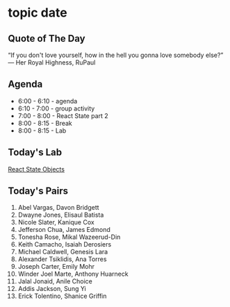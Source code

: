 # **topic** **date**

## Quote of The Day
“If you don't love yourself, how in the hell you gonna love somebody else?”
― Her Royal Highness, RuPaul

## Agenda
* 6:00 - 6:10 - agenda
* 6:10 - 7:00 - group activity
* 7:00 - 8:00 - React State part 2
* 8:00 - 8:15 - Break
* 8:00 - 8:15 - Lab


## Today's Lab
[React State Objects](https://github.com/10-2-pursuit/unit-react/tree/main/react-state-objects)


## Today's Pairs
1. Abel Vargas, Davon Bridgett
2. Dwayne Jones, Elisaul Batista
3. Nicole Slater, Kanique Cox
4. Jefferson Chua, James Edmond
5. Tonesha Rose, Mikal Wazeerud-Din
6. Keith Camacho, Isaiah Derosiers
7. Michael Caldwell, Genesis Lara
8. Alexander Tsiklidis, Ana Torres
9. Joseph Carter, Emily Mohr
10. Winder Joel Marte, Anthony Huarneck
11. Jalal Jonaid, Anile Choice
12. Addis Jackson, Sung Yi
13. Erick Tolentino, Shanice Griffin











